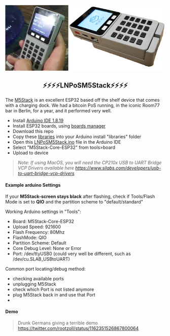 <img src="../images/m5stack.png?raw=true">

<h2 align="center">
⚡⚡⚡⚡LNPoSM5Stack⚡⚡⚡⚡
</h2>

The <a href="https://shop.m5stack.com/products/face?variant=17290437623898">M5Stack</a> is an excellent ESP32 based off the shelf device that comes with a charging dock. We had a bitcoin PoS running, in the iconic Room77 bar in Berlin, for a year, and it performed very well.

- Install <a href="https://www.arduino.cc/en/software">Arduino IDE 1.8.19</a>
- Install ESP32 boards, using <a href="https://docs.espressif.com/projects/arduino-esp32/en/latest/installing.html#installing-using-boards-manager">boards manager</a>
- Download this repo
- Copy these <a href="libraries">libraries</a> into your Arduino install "libraries" folder
- Open this <a href="LNPoSM5Stack.ino">LNPoSM5Stack.ino</a> file in the Arduino IDE
- Select "M5Stack-Core-ESP32" from tools>board
- Upload to device

> _Note: If using MacOS, you will need the CP210x USB to UART Bridge VCP Drivers available here https://www.silabs.com/developers/usb-to-uart-bridge-vcp-drivers_

#### Example arduino Settings

If your **M5Stack-screen stays black**  after flashing, check if Tools/Flash Mode is set to **QIO** and the partition scheme to "default/standard"

Working Arduino settings in "Tools":
- Board: M5Stack-Core-ESP32
- Upload Speed: 921600
- Flash Frequency: 80Mhz
- FlashMode: QIO
- Partition Scheme: Default
- Core Debug Level: None or Error
- Port: /dev/ttyUSB0 (could very well be different, such as /dev/cu.SLAB_USBtoUART) 

Common port locating/debug method: 
  - checking available ports
  - unplugging M5Stack
  - check which Port is not listed anymore
  - plug M5Stack back in and use that Port
  - 
#### Demo
> Drunk Germans giving a terrible demo https://twitter.com/rootzoll/status/1162351526867800064
